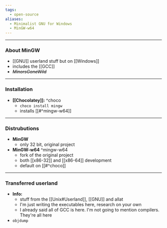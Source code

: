 ```yaml
---
tags:
  - open-source
aliases:
  - Minimalist GNU for Windows
  - MinGW-w64
---
```

---

### About MinGW

- [[GNU]] userland stuff but on [[Windows]]
- includes the [[GCC]]
- _~~MinorsGoneWild~~_

---

### Installation

- **[[Chocolatey]]:** ^choco
	- `choco install mingw`
	- installs [[#^mingw-w64]]

---

### Distrubutions

- **MinGW**
	- only 32 bit, original project
- **MinGW-w64** ^mingw-w64
	- fork of the original project
	- both [[x86-32]] and [[x86-64]] development
	- default on [[#^choco]]

---

### Transferred userland

- **Info:**
	- stuff from the [[Unix#Userland]], [[GNU]] and allat
	- I'm just writing the executables here, research on your own
	- I already said all of GCC is here. I'm not going to mention compilers. They're all here
- `objdump`